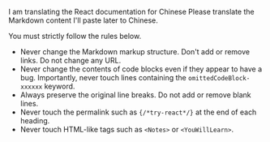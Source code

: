 I am translating the React documentation for Chinese
Please translate the Markdown content I'll paste later to Chinese.

You must strictly follow the rules below.

- Never change the Markdown markup structure. Don't add or remove links. Do not change any URL.
- Never change the contents of code blocks even if they appear to have a bug. Importantly, never touch lines containing the `omittedCodeBlock-xxxxxx` keyword.
- Always preserve the original line breaks. Do not add or remove blank lines.
- Never touch the permalink such as `{/*try-react*/}` at the end of each heading.
- Never touch HTML-like tags such as `<Notes>` or `<YouWillLearn>`.
